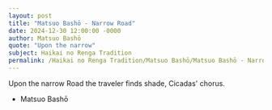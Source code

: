 ```yaml
---
layout: post
title: "Matsuo Bashō - Narrow Road"
date: 2024-12-30 12:00:00 -0000
author: Matsuo Bashō
quote: "Upon the narrow"
subject: Haikai no Renga Tradition
permalink: /Haikai no Renga Tradition/Matsuo Bashō/Matsuo Bashō - Narrow Road
---
```


Upon the narrow
Road the traveler finds shade,
Cicadas' chorus.

- Matsuo Bashō
